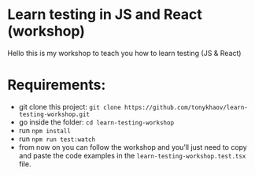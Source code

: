 # Learn testing in JS and React (workshop)

Hello this is my workshop to teach you how to learn testing (JS & React)

# Requirements:

- git clone this project: `git clone https://github.com/tonykhaov/learn-testing-workshop.git`
- go inside the folder: `cd learn-testing-workshop`
- run `npm install`
- run `npm run test:watch`
- from now on you can follow the workshop and you’ll just need to copy and paste the code examples in the `learn-testing-workshop.test.tsx` file.
